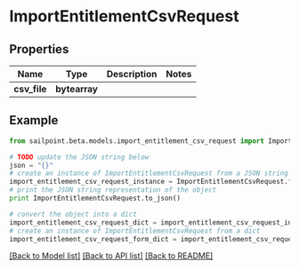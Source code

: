 # ImportEntitlementCsvRequest


## Properties

Name | Type | Description | Notes
------------ | ------------- | ------------- | -------------
**csv_file** | **bytearray** |  | 

## Example

```python
from sailpoint.beta.models.import_entitlement_csv_request import ImportEntitlementCsvRequest

# TODO update the JSON string below
json = "{}"
# create an instance of ImportEntitlementCsvRequest from a JSON string
import_entitlement_csv_request_instance = ImportEntitlementCsvRequest.from_json(json)
# print the JSON string representation of the object
print ImportEntitlementCsvRequest.to_json()

# convert the object into a dict
import_entitlement_csv_request_dict = import_entitlement_csv_request_instance.to_dict()
# create an instance of ImportEntitlementCsvRequest from a dict
import_entitlement_csv_request_form_dict = import_entitlement_csv_request.from_dict(import_entitlement_csv_request_dict)
```
[[Back to Model list]](../README.md#documentation-for-models) [[Back to API list]](../README.md#documentation-for-api-endpoints) [[Back to README]](../README.md)


